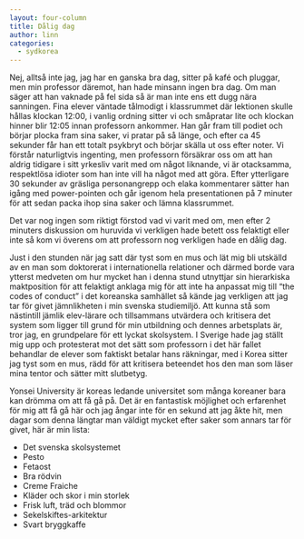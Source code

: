 ```yaml
---
layout: four-column
title: Dålig dag
author: linn
categories:
  - sydkorea
---
```


Nej, alltså inte jag, jag har en ganska bra dag, sitter på kafé och pluggar, men min professor däremot, han hade minsann ingen bra dag. Om man säger att han vaknade på fel sida så är man inte ens ett dugg nära sanningen. Fina elever väntade tålmodigt i klassrummet där lektionen skulle hållas klockan 12:00, i vanlig ordning sitter vi och småpratar lite och klockan hinner blir 12:05 innan professorn ankommer. Han går fram till podiet och börjar plocka fram sina saker, vi pratar på så länge, och efter ca 45 sekunder får han ett totalt psykbryt och börjar skälla ut oss efter noter. Vi förstår naturligtvis ingenting, men professorn försäkrar oss om att han aldrig tidigare i sitt yrkesliv varit med om något liknande, vi är otacksamma, respektlösa idioter som han inte vill ha något med att göra. Efter ytterligare 30 sekunder av gräsliga personangrepp och elaka kommentarer sätter han igång med power-pointen och går igenom hela presentationen på 7 minuter för att sedan packa ihop sina saker och lämna klassrummet.

Det var nog ingen som riktigt förstod vad vi varit med om, men efter 2 minuters diskussion om huruvida vi verkligen hade betett oss felaktigt eller inte så kom vi överens om att professorn nog verkligen hade en dålig dag.

Just i den stunden när jag satt där tyst som en mus och lät mig bli utskälld av en man som doktorerat i internationella relationer och därmed borde vara ytterst medveten om hur mycket han i denna stund utnyttjar sin hierarkiska maktposition för att felaktigt anklaga mig för att inte ha anpassat mig till “the codes of conduct” i det koreanska samhället så kände jag verkligen att jag tar för givet jämnlikheten i min svenska studiemiljö. Att kunna stå som nästintill jämlik elev-lärare och tillsammans utvärdera och kritisera det system som ligger till grund för min utbildning och dennes arbetsplats är, tror jag, en grundpelare för ett lyckat skolsystem. I Sverige hade jag ställt mig upp och protesterat mot det sätt som professorn i det här fallet behandlar de elever som faktiskt betalar hans räkningar, med i Korea sitter jag tyst som en mus, rädd för att kritisera beteendet hos den man som läser mina tentor och sätter mitt slutbetyg.

Yonsei University är koreas ledande universitet som många koreaner bara kan drömma om att få gå på. Det är en fantastisk möjlighet och erfarenhet för mig att få gå här och jag ångar inte för en sekund att jag åkte hit, men dagar som denna längtar man väldigt mycket efter saker som annars tar för givet, här är min lista:

* Det svenska skolsystemet
* Pesto
* Fetaost
* Bra rödvin
* Creme Fraiche
* Kläder och skor i min storlek
* Frisk luft, träd och blommor
* Sekelskiftes-arkitektur
* Svart bryggkaffe